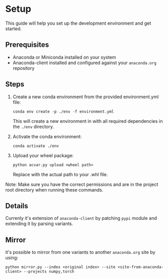 Setup
=====

This guide will help you set up the development environment and get started.

Prerequisites
-------------

- Anaconda or Miniconda installed on your system
- Anaconda-client installed and configured against your `anaconda.org` repository

Steps
-----

1. Create a new conda environment from the provided environment.yml file:
   ```
   conda env create -p ./env -f environment.yml
   ```
   This will create a new environment in with all required dependencies in the `./env` directory.

2. Activate the conda environment:
   ```
   conda activate ./env
   ```

3. Upload your wheel package:
   ```
   python acvar.py upload <wheel path>
   ```
   Replace <wheel path> with the actual path to your .whl file.

Note: Make sure you have the correct permissions and are in the project root directory when running these commands.

Details
-------

Currenly it's extension of `anaconda-client` by patching `pypi` module and extending it by parsing variants.

Mirror
------

it's possible to mirror from one variants to another `anaconda.org` site by using:

```
python mirror.py --index <original index> --site <site-from-anaconda-client> --projects numpy,torch
```